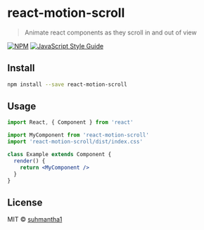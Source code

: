 # react-motion-scroll

> Animate react components as they scroll in and out of view

[![NPM](https://img.shields.io/npm/v/react-motion-scroll.svg)](https://www.npmjs.com/package/react-motion-scroll) [![JavaScript Style Guide](https://img.shields.io/badge/code_style-standard-brightgreen.svg)](https://standardjs.com)

## Install

```bash
npm install --save react-motion-scroll
```

## Usage

```jsx
import React, { Component } from 'react'

import MyComponent from 'react-motion-scroll'
import 'react-motion-scroll/dist/index.css'

class Example extends Component {
  render() {
    return <MyComponent />
  }
}
```

## License

MIT © [suhmantha1](https://github.com/suhmantha1)
